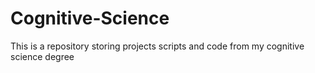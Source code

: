 # Cognitive-Science
This is a repository storing projects scripts and code from my cognitive science degree
